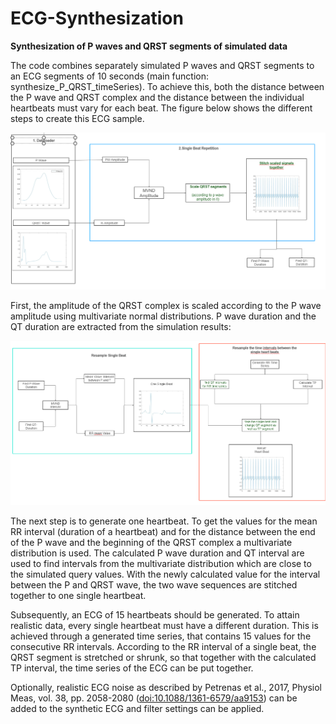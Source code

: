 # ECG-Synthesization

**Synthesization of P waves and QRST segments of simulated data**
 

The code combines separately simulated P waves and QRST segments to an ECG segments of 10 seconds (main function: synthesize_P_QRST_timeSeries). To achieve this, both the distance between the P wave and QRST complex and the distance between the individual heartbeats must vary for each beat. The figure below shows the different steps to create this ECG sample.

![](python_code/Overview1.png)

First, the amplitude of the QRST complex is scaled according to the P wave amplitude using multivariate normal distributions. P wave duration and the QT duration are extracted from the simulation results:

![](python_code/Overview2.png)


The next step is to generate one heartbeat. To get the values for the mean RR interval (duration of a heartbeat) and for the distance between the end of the P wave and the beginning of the QRST complex a multivariate distribution is used. The calculated P wave duration and QT interval are used to find intervals from the multivariate distribution which are close to the simulated query values. With the newly calculated value for the interval between the P and QRST wave, the two wave sequences are stitched together to one single heartbeat.

Subsequently, an ECG of 15 heartbeats should be generated. To attain realistic data, every single heartbeat must have a different duration. This is achieved through a generated time series, that contains 15 values for the consecutive RR intervals. According to the RR interval of a single beat, the QRST segment is stretched or shrunk, so that together with the calculated TP interval, the time series of the ECG can be put together. 

Optionally, realistic ECG noise as described by Petrenas et al., 2017, Physiol Meas, vol. 38, pp. 2058-2080 ([doi:10.1088/1361-6579/aa9153](https://dx.doi.org/10.1088/1361-6579/aa9153)) can be added to the synthetic ECG and filter settings can be applied.
